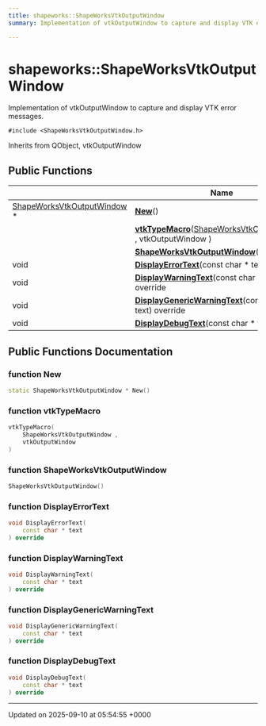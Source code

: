 ```yaml
---
title: shapeworks::ShapeWorksVtkOutputWindow
summary: Implementation of vtkOutputWindow to capture and display VTK error messages. 

---
```


# shapeworks::ShapeWorksVtkOutputWindow



Implementation of vtkOutputWindow to capture and display VTK error messages. 


`#include <ShapeWorksVtkOutputWindow.h>`

Inherits from QObject, vtkOutputWindow

## Public Functions

|                | Name           |
| -------------- | -------------- |
| [ShapeWorksVtkOutputWindow](../Classes/classshapeworks_1_1ShapeWorksVtkOutputWindow.md) * | **[New](../Classes/classshapeworks_1_1ShapeWorksVtkOutputWindow.md#function-new)**() |
| | **[vtkTypeMacro](../Classes/classshapeworks_1_1ShapeWorksVtkOutputWindow.md#function-vtktypemacro)**([ShapeWorksVtkOutputWindow](../Classes/classshapeworks_1_1ShapeWorksVtkOutputWindow.md) , vtkOutputWindow ) |
| | **[ShapeWorksVtkOutputWindow](../Classes/classshapeworks_1_1ShapeWorksVtkOutputWindow.md#function-shapeworksvtkoutputwindow)**() |
| void | **[DisplayErrorText](../Classes/classshapeworks_1_1ShapeWorksVtkOutputWindow.md#function-displayerrortext)**(const char * text) override |
| void | **[DisplayWarningText](../Classes/classshapeworks_1_1ShapeWorksVtkOutputWindow.md#function-displaywarningtext)**(const char * text) override |
| void | **[DisplayGenericWarningText](../Classes/classshapeworks_1_1ShapeWorksVtkOutputWindow.md#function-displaygenericwarningtext)**(const char * text) override |
| void | **[DisplayDebugText](../Classes/classshapeworks_1_1ShapeWorksVtkOutputWindow.md#function-displaydebugtext)**(const char * text) override |

## Public Functions Documentation

### function New

```cpp
static ShapeWorksVtkOutputWindow * New()
```


### function vtkTypeMacro

```cpp
vtkTypeMacro(
    ShapeWorksVtkOutputWindow ,
    vtkOutputWindow 
)
```


### function ShapeWorksVtkOutputWindow

```cpp
ShapeWorksVtkOutputWindow()
```


### function DisplayErrorText

```cpp
void DisplayErrorText(
    const char * text
) override
```


### function DisplayWarningText

```cpp
void DisplayWarningText(
    const char * text
) override
```


### function DisplayGenericWarningText

```cpp
void DisplayGenericWarningText(
    const char * text
) override
```


### function DisplayDebugText

```cpp
void DisplayDebugText(
    const char * text
) override
```


-------------------------------

Updated on 2025-09-10 at 05:54:55 +0000